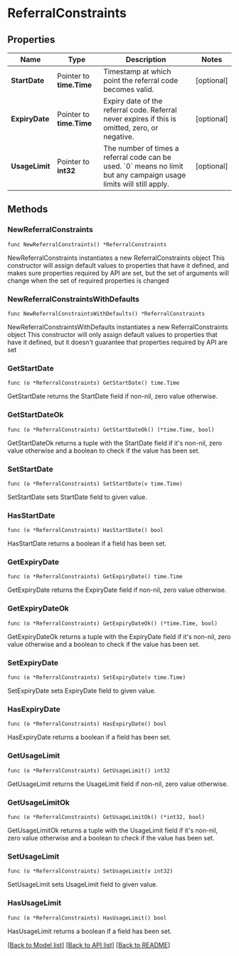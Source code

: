 # ReferralConstraints

## Properties

Name | Type | Description | Notes
------------ | ------------- | ------------- | -------------
**StartDate** | Pointer to **time.Time** | Timestamp at which point the referral code becomes valid. | [optional] 
**ExpiryDate** | Pointer to **time.Time** | Expiry date of the referral code. Referral never expires if this is omitted, zero, or negative. | [optional] 
**UsageLimit** | Pointer to **int32** | The number of times a referral code can be used. &#x60;0&#x60; means no limit but any campaign usage limits will still apply.  | [optional] 

## Methods

### NewReferralConstraints

`func NewReferralConstraints() *ReferralConstraints`

NewReferralConstraints instantiates a new ReferralConstraints object
This constructor will assign default values to properties that have it defined,
and makes sure properties required by API are set, but the set of arguments
will change when the set of required properties is changed

### NewReferralConstraintsWithDefaults

`func NewReferralConstraintsWithDefaults() *ReferralConstraints`

NewReferralConstraintsWithDefaults instantiates a new ReferralConstraints object
This constructor will only assign default values to properties that have it defined,
but it doesn't guarantee that properties required by API are set

### GetStartDate

`func (o *ReferralConstraints) GetStartDate() time.Time`

GetStartDate returns the StartDate field if non-nil, zero value otherwise.

### GetStartDateOk

`func (o *ReferralConstraints) GetStartDateOk() (*time.Time, bool)`

GetStartDateOk returns a tuple with the StartDate field if it's non-nil, zero value otherwise
and a boolean to check if the value has been set.

### SetStartDate

`func (o *ReferralConstraints) SetStartDate(v time.Time)`

SetStartDate sets StartDate field to given value.

### HasStartDate

`func (o *ReferralConstraints) HasStartDate() bool`

HasStartDate returns a boolean if a field has been set.

### GetExpiryDate

`func (o *ReferralConstraints) GetExpiryDate() time.Time`

GetExpiryDate returns the ExpiryDate field if non-nil, zero value otherwise.

### GetExpiryDateOk

`func (o *ReferralConstraints) GetExpiryDateOk() (*time.Time, bool)`

GetExpiryDateOk returns a tuple with the ExpiryDate field if it's non-nil, zero value otherwise
and a boolean to check if the value has been set.

### SetExpiryDate

`func (o *ReferralConstraints) SetExpiryDate(v time.Time)`

SetExpiryDate sets ExpiryDate field to given value.

### HasExpiryDate

`func (o *ReferralConstraints) HasExpiryDate() bool`

HasExpiryDate returns a boolean if a field has been set.

### GetUsageLimit

`func (o *ReferralConstraints) GetUsageLimit() int32`

GetUsageLimit returns the UsageLimit field if non-nil, zero value otherwise.

### GetUsageLimitOk

`func (o *ReferralConstraints) GetUsageLimitOk() (*int32, bool)`

GetUsageLimitOk returns a tuple with the UsageLimit field if it's non-nil, zero value otherwise
and a boolean to check if the value has been set.

### SetUsageLimit

`func (o *ReferralConstraints) SetUsageLimit(v int32)`

SetUsageLimit sets UsageLimit field to given value.

### HasUsageLimit

`func (o *ReferralConstraints) HasUsageLimit() bool`

HasUsageLimit returns a boolean if a field has been set.


[[Back to Model list]](../README.md#documentation-for-models) [[Back to API list]](../README.md#documentation-for-api-endpoints) [[Back to README]](../README.md)


